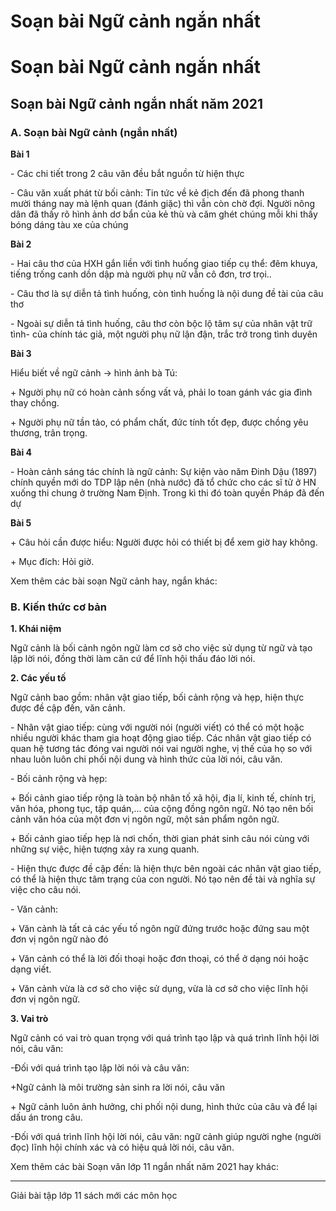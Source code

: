 # Soạn bài Ngữ cảnh ngắn nhất

# Soạn bài Ngữ cảnh ngắn nhất

## Soạn bài Ngữ cảnh ngắn nhất năm 2021

### **A. Soạn bài Ngữ cảnh (ngắn nhất)**

**Bài 1**

\- Các chi tiết trong 2 câu văn đều bắt nguồn từ hiện thực 

\- Câu văn xuất phát từ bối cảnh: Tin tức về kẻ địch đến đã phong thanh mười tháng nay mà lệnh quan (đánh giặc) thì vẫn còn chờ đợi. Người nông dân đã thấy rõ hình ảnh dơ bẩn của kẻ thù và căm ghét chúng mỗi khi thấy bóng dáng tàu xe của chúng 

**Bài 2**

\- Hai câu thơ của HXH gắn liền với tình huống giao tiếp cụ thể: đêm khuya, tiếng trống canh dồn dập mà người phụ nữ vẫn cô đơn, trơ trọi.. 

\- Câu thơ là sự diễn tả tình huống, còn tình huống là nội dung đề tài của câu thơ 

\- Ngoài sự diễn tả tình huống, câu thơ còn bộc lộ tâm sự của nhân vật trữ tình- của chính tác giả, một người phụ nữ lận đận, trắc trở trong tình duyên 

**Bài 3**

Hiểu biết về ngữ cảnh → hình ảnh bà Tú: 

\+ Người phụ nữ có hoàn cảnh sống vất vả, phải lo toan gánh vác gia đình thay chồng. 

\+ Người phụ nữ tần tảo, có phẩm chất, đức tính tốt đẹp, được chồng yêu thương, trân trọng. 

**Bài 4**

\- Hoàn cảnh sáng tác chính là ngữ cảnh: Sự kiện vào năm Đinh Dậu (1897) chính quyền mới do TDP lập nên (nhà nước) đã tổ chức cho các sĩ tử ở HN xuống thi chung ở trường Nam Định. Trong kì thi đó toàn quyền Pháp đã đến dự 

**Bài 5**

\+ Câu hỏi cần được hiểu: Người được hỏi có thiết bị để xem giờ hay không. 

\+ Mục đích: Hỏi giờ. 

Xem thêm các bài soạn Ngữ cảnh hay, ngắn khác:

### **B. Kiến thức cơ bản**

**1\. Khái niệm**

Ngữ cảnh là bối cảnh ngôn ngữ làm cơ sở cho việc sử dụng từ ngữ và tạo lập lời nói, đồng thời làm căn cứ để lĩnh hội thấu đáo lời nói.

**2\. Các yếu tố**

Ngữ cảnh bao gồm: nhân vật giao tiếp, bối cảnh rộng và hẹp, hiện thực được đề cập đến, văn cảnh.

\- Nhân vật giao tiếp: cùng với người nói (người viết) có thể có một hoặc nhiều người khác tham gia hoạt động giao tiếp. Các nhân vật giao tiếp có quan hệ tương tác đóng vai người nói vai người nghe, vị thế của họ so với nhau luôn luôn chi phối nội dung và hình thức của lời nói, câu văn.

\- Bối cảnh rộng và hẹp:

\+ Bối cảnh giao tiếp rộng là toàn bộ nhân tố xã hội, địa lí, kinh tế, chính trị, văn hóa, phong tục, tập quán,... của cộng đồng ngôn ngữ. Nó tạo nên bối cảnh văn hóa của một đơn vị ngôn ngữ, một sản phẩm ngôn ngữ.

\+ Bối cảnh giao tiếp hẹp là nơi chốn, thời gian phát sinh câu nói cùng với những sự việc, hiện tượng xảy ra xung quanh.

\- Hiện thực được đề cập đến: là hiện thực bên ngoài các nhân vật giao tiếp, có thể là hiện thực tâm trạng của con người. Nó tạo nên đề tài và nghĩa sự việc cho câu nói.

\- Văn cảnh:

\+ Văn cảnh là tất cả các yếu tố ngôn ngữ đứng trước hoặc đứng sau một đơn vị ngôn ngữ nào đó

\+ Văn cảnh có thể là lời đối thoại hoặc đơn thoại, có thể ở dạng nói hoặc dạng viết.

\+ Văn cảnh vừa là cơ sở cho việc sử dụng, vừa là cơ sở cho việc lĩnh hội đơn vị ngôn ngữ.

**3\. Vai trò**

Ngữ cảnh có vai trò quan trọng với quá trình tạo lập và quá trình lĩnh hội lời nói, câu văn:

-Đối với quá trình tạo lập lời nói và câu văn:

+Ngữ cảnh là môi trường sản sinh ra lời nói, câu văn

\+ Ngữ cảnh luôn ảnh hưởng, chi phối nội dung, hình thức của câu và để lại dấu án trong câu.

-Đối với quá trình lĩnh hội lời nói, câu văn: ngữ cảnh giúp người nghe (người đọc) lĩnh hội chính xác và có hiệu quả lời nói, câu văn.

Xem thêm các bài Soạn văn lớp 11 ngắn nhất năm 2021 hay khác:

* * *

Giải bài tập lớp 11 sách mới các môn học
